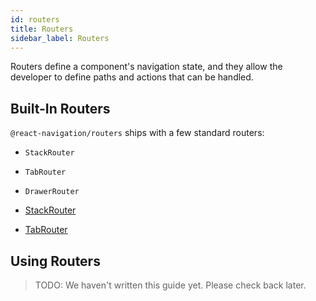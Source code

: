 ```yaml
---
id: routers
title: Routers
sidebar_label: Routers
---
```


Routers define a component's navigation state, and they allow the developer to define paths and actions that can be handled.

## Built-In Routers

`@react-navigation/routers` ships with a few standard routers:

- `StackRouter`
- `TabRouter`
- `DrawerRouter`

- [StackRouter](https://github.com/react-navigation/react-navigation-core/blob/master/src/routers/StackRouter.js)
- [TabRouter](https://github.com/react-navigation/react-navigation-core/blob/master/src/routers/TabRouter.js)

## Using Routers

> TODO: We haven't written this guide yet. Please check back later.
